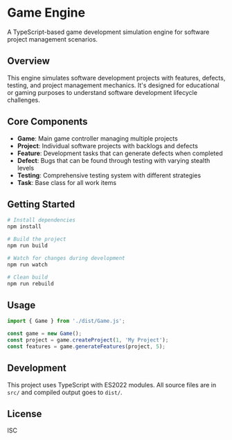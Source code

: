 # Game Engine

A TypeScript-based game development simulation engine for software project management scenarios.

## Overview

This engine simulates software development projects with features, defects, testing, and project management mechanics. It's designed for educational or gaming purposes to understand software development lifecycle challenges.

## Core Components

- **Game**: Main game controller managing multiple projects
- **Project**: Individual software projects with backlogs and defects
- **Feature**: Development tasks that can generate defects when completed
- **Defect**: Bugs that can be found through testing with varying stealth levels
- **Testing**: Comprehensive testing system with different strategies
- **Task**: Base class for all work items

## Getting Started

```bash
# Install dependencies
npm install

# Build the project
npm run build

# Watch for changes during development
npm run watch

# Clean build
npm run rebuild
```

## Usage

```typescript
import { Game } from './dist/Game.js';

const game = new Game();
const project = game.createProject(1, 'My Project');
const features = game.generateFeatures(project, 5);
```

## Development

This project uses TypeScript with ES2022 modules. All source files are in `src/` and compiled output goes to `dist/`.

## License

ISC
